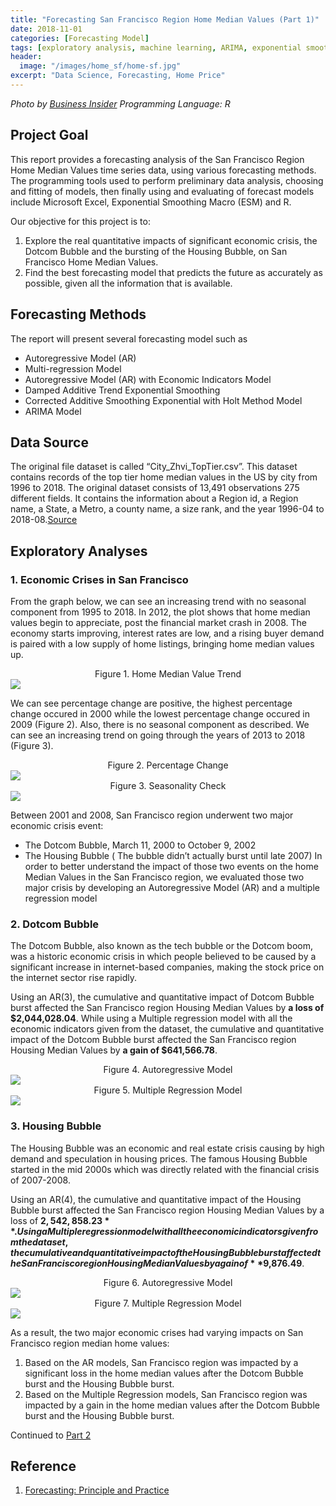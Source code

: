 ```yaml
---
title: "Forecasting San Francisco Region Home Median Values (Part 1)"
date: 2018-11-01
categories: [Forecasting Model]
tags: [exploratory analysis, machine learning, ARIMA, exponential smoothing, R]
header:
  image: "/images/home_sf/home-sf.jpg"
excerpt: "Data Science, Forecasting, Home Price"
---
```


*Photo by <a href="https://www.businessinsider.com/san-francisco-house-prices-record-luxury-2017-11">Business Insider</a>*
*Programming Language: R*

## Project Goal
This report provides a forecasting analysis of the San Francisco Region Home Median Values time series data, using various forecasting methods. The programming tools used to perform preliminary data analysis, choosing and fitting of models, then finally using and evaluating of forecast models include Microsoft Excel, Exponential Smoothing Macro (ESM) and R.

Our objective for this project is to:
1. Explore the real quantitative impacts of significant economic crisis, the Dotcom Bubble and the bursting of the Housing Bubble, on San Francisco Home Median Values.
2. Find the best forecasting model that predicts the future as accurately as possible, given all the information that is available.

## Forecasting Methods
The report will present several forecasting model such as
* Autoregressive Model (AR)
* Multi-regression Model
* Autoregressive Model (AR) with Economic Indicators Model
* Damped Additive Trend Exponential Smoothing
* Corrected Additive Smoothing Exponential with Holt Method Model
* ARIMA Model


## Data Source
The original file dataset is called “City_Zhvi_TopTier.csv”. This dataset contains records of the top tier home median values in the US by city from 1996 to 2018. The original dataset consists of 13,491 observations 275 different fields. It contains the information about a Region id, a Region name, a State, a Metro, a county name, a size rank, and the year 1996-04 to 2018-08.<a href="https://www.zillow.com/research/data/">Source</a>


## Exploratory Analyses
### 1. Economic Crises in San Francisco
From the graph below, we can see an increasing trend with no seasonal component from 1995 to 2018. In 2012, the plot shows that home median values begin to appreciate, post the financial market crash in 2008. The economy starts improving, interest rates are low, and a rising buyer demand is paired with a low supply of home listings, bringing home median values up.


<div style="text-align: center"> Figure 1. Home Median Value Trend </div>
<img src="{{ site.url }}{{ site.baseurl }}/images/home_sf/eda1.png">


We can see percentage change are positive, the highest percentage change occured in 2000 while the lowest percentage change occured in 2009 (Figure 2). Also, there is no seasonal component as described. We can see an increasing trend on going through the years of 2013 to 2018 (Figure 3).


<div style="text-align: center"> Figure 2. Percentage Change </div>
<img src="{{ site.url }}{{ site.baseurl }}/images/home_sf/eda2.png">


<div style="text-align: center"> Figure 3. Seasonality Check </div>
<img src="{{ site.url }}{{ site.baseurl }}/images/home_sf/eda3.png">



Between 2001 and 2008, San Francisco region underwent two major economic crisis event:
* The Dotcom Bubble,  March 11, 2000 to October 9, 2002
* The Housing Bubble ( The bubble didn’t actually burst until late 2007)
In order to better understand the impact of those two events on the home Median Values in the San Francisco region, we evaluated those two major crisis by developing an Autoregressive Model (AR) and a multiple regression model


### 2. Dotcom Bubble
The Dotcom Bubble, also known as the tech bubble or the Dotcom boom, was a historic economic crisis in which people believed to be caused by a significant increase in internet-based companies, making the stock price on the internet sector rise rapidly.

Using an AR(3), the cumulative and quantitative impact of Dotcom Bubble burst affected the San Francisco region Housing Median Values by **a loss of $2,044,028.04**. While using a Multiple regression model with all the economic indicators given from the dataset,  the cumulative and quantitative impact of the Dotcom Bubble burst affected the San Francisco region Housing Median Values by **a gain of $641,566.78**.


<div style="text-align: center"> Figure 4. Autoregressive Model </div>
<img src="{{ site.url }}{{ site.baseurl }}/images/home_sf/eda4.png">


<div style="text-align: center"> Figure 5. Multiple Regression Model</div>
<img src="{{ site.url }}{{ site.baseurl }}/images/home_sf/eda5.png">



### 3. Housing Bubble
The Housing Bubble was an economic and real estate crisis causing by high demand and speculation in housing prices. The famous Housing Bubble started in the mid 2000s which was directly related with the financial crisis of 2007-2008.

Using an AR(4), the cumulative and quantitative impact of the Housing Bubble burst affected the San Francisco region Housing Median Values by a loss of **$2,542,858.23**. Using a Multiple regression model with all the economic indicators given from the dataset,  the cumulative and quantitative impact of the Housing Bubble burst affected the San Francisco region Housing Median Values by a gain of **$9,876.49**.


<div style="text-align: center"> Figure 6. Autoregressive Model</div>
<img src="{{ site.url }}{{ site.baseurl }}/images/home_sf/eda6.png">


<div style="text-align: center"> Figure 7. Multiple Regression Model</div>
<img src="{{ site.url }}{{ site.baseurl }}/images/home_sf/eda7.png">


As a result, the two major economic crises had varying impacts on San Francisco region median home values:
1. Based on the AR models, San Francisco region was impacted by a significant loss in the home median values after the Dotcom Bubble burst and the Housing Bubble burst.
2. Based on the Multiple Regression models, San Francisco region was impacted by a gain in the home median values after the Dotcom Bubble burst and the Housing Bubble burst.

Continued to <a href="https://yakan.github.io/forecasting%20model/home_value_forecasting2/">Part 2</a>

## Reference
1. <a href="https://otexts.org/fpp2/AR.html">Forecasting: Principle and Practice</a>
